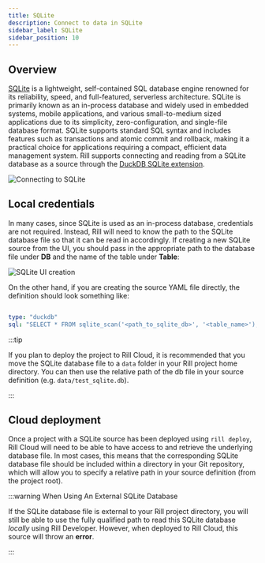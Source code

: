 ```yaml
---
title: SQLite
description: Connect to data in SQLite
sidebar_label: SQLite
sidebar_position: 10
---
```


<!-- WARNING: There are links to this page in source code. If you move it, find and replace the links and consider adding a redirect in docusaurus.config.js. -->

## Overview

[SQLite](https://www.sqlite.org/about.html) is a lightweight, self-contained SQL database engine renowned for its reliability, speed, and full-featured, serverless architecture. SQLite is primarily known as an in-process database and widely used in embedded systems, mobile applications, and various small-to-medium sized applications due to its simplicity, zero-configuration, and single-file database format. SQLite supports standard SQL syntax and includes features such as transactions and atomic commit and rollback, making it a practical choice for applications requiring a compact, efficient data management system. Rill supports connecting and reading from a SQLite database as a source through the [DuckDB SQLite extension](https://duckdb.org/docs/extensions/sqlite.html).

![Connecting to SQLite](/img/reference/connectors/sqlite/sqlite.png)

## Local credentials

In many cases, since SQLite is used as an in-process database, credentials are not required. Instead, Rill will need to know the path to the SQLite database file so that it can be read in accordingly. If creating a new SQLite source from the UI, you should pass in the appropriate path to the database file under **DB** and the name of the table under **Table**:

![SQLite UI creation](/img/reference/connectors/sqlite/sqlite_example.png)

On the other hand, if you are creating the source YAML file directly, the definition should look something like:

```yaml

type: "duckdb"
sql: "SELECT * FROM sqlite_scan('<path_to_sqlite_db>', '<table_name>');"

```

:::tip

If you plan to deploy the project to Rill Cloud, it is recommended that you move the SQLite database file to a `data` folder in your Rill project home directory. You can then use the relative path of the db file in your source definition (e.g. `data/test_sqlite.db`).

:::


## Cloud deployment

Once a project with a SQLite source has been deployed using `rill deploy`, Rill Cloud will need to be able to have access to and retrieve the underlying database file. In most cases, this means that the corresponding SQLite database file should be included within a directory in your Git repository, which will allow you to specify a relative path in your source definition (from the project root).

:::warning When Using An External SQLite Database

If the SQLite database file is external to your Rill project directory, you will still be able to use the fully qualified path to read this SQLite database _locally_ using Rill Developer. However, when deployed to Rill Cloud, this source will throw an **error**.

:::